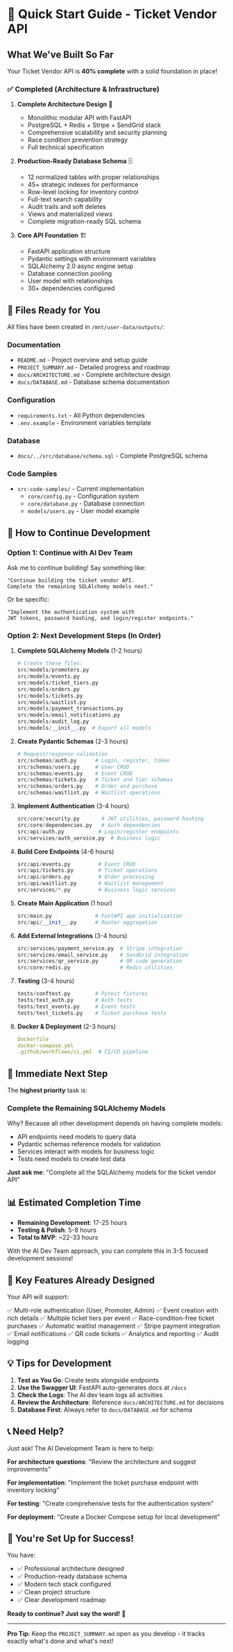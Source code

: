 # 🎯 Quick Start Guide - Ticket Vendor API

## What We've Built So Far

Your Ticket Vendor API is **40% complete** with a solid foundation in place!

### ✅ Completed (Architecture & Infrastructure)

1. **Complete Architecture Design** 📐
   - Monolithic modular API with FastAPI
   - PostgreSQL + Redis + Stripe + SendGrid stack
   - Comprehensive scalability and security planning
   - Race condition prevention strategy
   - Full technical specification

2. **Production-Ready Database Schema** 🗄️
   - 12 normalized tables with proper relationships
   - 45+ strategic indexes for performance
   - Row-level locking for inventory control
   - Full-text search capability
   - Audit trails and soft deletes
   - Views and materialized views
   - Complete migration-ready SQL schema

3. **Core API Foundation** 🏗️
   - FastAPI application structure
   - Pydantic settings with environment variables
   - SQLAlchemy 2.0 async engine setup
   - Database connection pooling
   - User model with relationships
   - 30+ dependencies configured

## 📁 Files Ready for You

All files have been created in `/mnt/user-data/outputs/`:

### Documentation
- `README.md` - Project overview and setup guide
- `PROJECT_SUMMARY.md` - Detailed progress and roadmap
- `docs/ARCHITECTURE.md` - Complete architecture design
- `docs/DATABASE.md` - Database schema documentation

### Configuration
- `requirements.txt` - All Python dependencies
- `.env.example` - Environment variables template

### Database
- `docs/../src/database/schema.sql` - Complete PostgreSQL schema

### Code Samples
- `src-code-samples/` - Current implementation
  - `core/config.py` - Configuration system
  - `core/database.py` - Database connection
  - `models/users.py` - User model example

## 🚀 How to Continue Development

### Option 1: Continue with AI Dev Team

Ask me to continue building! Say something like:

```
"Continue building the ticket vendor API. 
Complete the remaining SQLAlchemy models next."
```

Or be specific:

```
"Implement the authentication system with 
JWT tokens, password hashing, and login/register endpoints."
```

### Option 2: Next Development Steps (In Order)

1. **Complete SQLAlchemy Models** (1-2 hours)
   ```python
   # Create these files:
   src/models/promoters.py
   src/models/events.py
   src/models/ticket_tiers.py
   src/models/orders.py
   src/models/tickets.py
   src/models/waitlist.py
   src/models/payment_transactions.py
   src/models/email_notifications.py
   src/models/audit_log.py
   src/models/__init__.py  # Export all models
   ```

2. **Create Pydantic Schemas** (2-3 hours)
   ```python
   # Request/response validation
   src/schemas/auth.py      # Login, register, token
   src/schemas/users.py     # User CRUD
   src/schemas/events.py    # Event CRUD
   src/schemas/tickets.py   # Ticket and tier schemas
   src/schemas/orders.py    # Order and purchase
   src/schemas/waitlist.py  # Waitlist operations
   ```

3. **Implement Authentication** (3-4 hours)
   ```python
   src/core/security.py       # JWT utilities, password hashing
   src/core/dependencies.py   # Auth dependencies
   src/api/auth.py           # Login/register endpoints
   src/services/auth_service.py  # Business logic
   ```

4. **Build Core Endpoints** (4-6 hours)
   ```python
   src/api/events.py         # Event CRUD
   src/api/tickets.py        # Ticket operations
   src/api/orders.py         # Order processing
   src/api/waitlist.py       # Waitlist management
   src/services/*.py         # Business logic services
   ```

5. **Create Main Application** (1 hour)
   ```python
   src/main.py              # FastAPI app initialization
   src/api/__init__.py      # Router aggregation
   ```

6. **Add External Integrations** (3-4 hours)
   ```python
   src/services/payment_service.py  # Stripe integration
   src/services/email_service.py    # SendGrid integration
   src/services/qr_service.py       # QR code generation
   src/core/redis.py                # Redis utilities
   ```

7. **Testing** (3-4 hours)
   ```python
   tests/conftest.py        # Pytest fixtures
   tests/test_auth.py       # Auth tests
   tests/test_events.py     # Event tests
   tests/test_tickets.py    # Ticket purchase tests
   ```

8. **Docker & Deployment** (2-3 hours)
   ```yaml
   Dockerfile
   docker-compose.yml
   .github/workflows/ci.yml  # CI/CD pipeline
   ```

## 🎯 Immediate Next Step

The **highest priority** task is:

### Complete the Remaining SQLAlchemy Models

Why? Because all other development depends on having complete models:
- API endpoints need models to query data
- Pydantic schemas reference models for validation
- Services interact with models for business logic
- Tests need models to create test data

**Just ask me**: "Complete all the SQLAlchemy models for the ticket vendor API"

## 📊 Estimated Completion Time

- **Remaining Development**: 17-25 hours
- **Testing & Polish**: 5-8 hours
- **Total to MVP**: ~22-33 hours

With the AI Dev Team approach, you can complete this in 3-5 focused development sessions!

## 🔑 Key Features Already Designed

Your API will support:

✅ Multi-role authentication (User, Promoter, Admin)
✅ Event creation with rich details
✅ Multiple ticket tiers per event
✅ Race-condition-free ticket purchases
✅ Automatic waitlist management
✅ Stripe payment integration
✅ Email notifications
✅ QR code tickets
✅ Analytics and reporting
✅ Audit logging

## 💡 Tips for Development

1. **Test as You Go**: Create tests alongside endpoints
2. **Use the Swagger UI**: FastAPI auto-generates docs at `/docs`
3. **Check the Logs**: The AI dev team logs all activities
4. **Review the Architecture**: Reference `docs/ARCHITECTURE.md` for decisions
5. **Database First**: Always refer to `docs/DATABASE.md` for schema

## 📞 Need Help?

Just ask! The AI Development Team is here to help:

**For architecture questions**:
"Review the architecture and suggest improvements"

**For implementation**:
"Implement the ticket purchase endpoint with inventory locking"

**For testing**:
"Create comprehensive tests for the authentication system"

**For deployment**:
"Create a Docker Compose setup for local development"

## 🎉 You're Set Up for Success!

You have:
- ✅ Professional architecture designed
- ✅ Production-ready database schema
- ✅ Modern tech stack configured
- ✅ Clean project structure
- ✅ Clear development roadmap

**Ready to continue? Just say the word!** 🚀

---

**Pro Tip**: Keep the `PROJECT_SUMMARY.md` open as you develop - it tracks exactly what's done and what's next!
